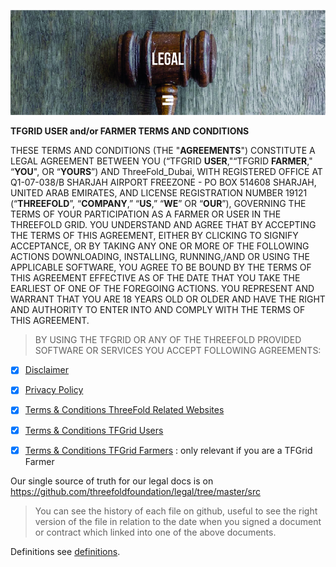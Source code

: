![legal](img/legal_header_.jpg)

**TFGRID USER and/or FARMER TERMS AND CONDITIONS**

THESE TERMS AND CONDITIONS (THE "**AGREEMENTS**") CONSTITUTE A LEGAL AGREEMENT BETWEEN YOU (“TFGRID **USER**,"“TFGRID **FARMER**," “**YOU**", OR “**YOURS**”) AND ThreeFold_Dubai, WITH REGISTERED OFFICE AT Q1-07-038/B SHARJAH AIRPORT FREEZONE - PO BOX 514608 SHARJAH, UNITED ARAB EMIRATES, AND LICENSE REGISTRATION NUMBER 19121 (“**THREEFOLD**”, “**COMPANY**,” “**US**,” “**WE**” OR “**OUR**”), GOVERNING THE TERMS OF YOUR PARTICIPATION AS A FARMER OR USER IN THE THREEFOLD GRID. YOU UNDERSTAND AND AGREE THAT BY ACCEPTING THE TERMS OF THIS AGREEMENT, EITHER BY CLICKING TO SIGNIFY ACCEPTANCE, OR BY TAKING ANY ONE OR MORE OF THE FOLLOWING ACTIONS DOWNLOADING, INSTALLING, RUNNING,/AND OR USING THE APPLICABLE SOFTWARE, YOU AGREE TO BE BOUND BY THE TERMS OF THIS AGREEMENT EFFECTIVE AS OF THE DATE THAT YOU TAKE THE EARLIEST OF ONE OF THE FOREGOING ACTIONS. YOU REPRESENT AND WARRANT THAT YOU ARE 18 YEARS OLD OR OLDER AND HAVE THE RIGHT AND AUTHORITY TO ENTER INTO AND COMPLY WITH THE TERMS OF THIS AGREEMENT.

> BY USING THE TFGRID OR ANY OF THE THREEFOLD PROVIDED SOFTWARE OR SERVICES YOU ACCEPT FOLLOWING AGREEMENTS:

- [X] [Disclaimer](disclaimer)
- [X] [Privacy Policy](privacypolicy)
- [X] [Terms & Conditions ThreeFold Related Websites](terms_conditions_websites)
- [X] [Terms & Conditions TFGrid Users](terms_conditions_griduser)
- [X] [Terms & Conditions TFGrid Farmers](terms_conditions_farmer) : only relevant if you are a TFGrid Farmer
 

Our single source of truth for our legal docs is on https://github.com/threefoldfoundation/legal/tree/master/src

> You can see the history of each file on github, useful to see the right version of the file in relation to the date when you signed a document or contract which linked into one of the above documents.



Definitions see [definitions](definitions_legal).
